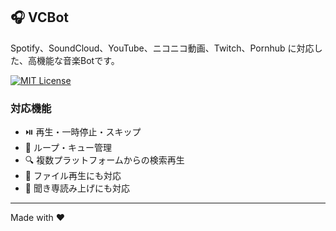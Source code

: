 ## 🎧 VCBot

Spotify、SoundCloud、YouTube、ニコニコ動画、Twitch、Pornhub に対応した、高機能な音楽Botです。  

[![MIT License](https://img.shields.io/github/license/ryusei-star/VCBot?color=44CC11&style=flat-square)](https://github.com/ryusei-star/VCBot/blob/main/LICENSE)

### 対応機能
- ⏯️ 再生・一時停止・スキップ
- 🔁 ループ・キュー管理
- 🔍 複数プラットフォームからの検索再生
- 📁 ファイル再生にも対応
- 🎤 聞き専読み上げにも対応

---

Made with ❤️
